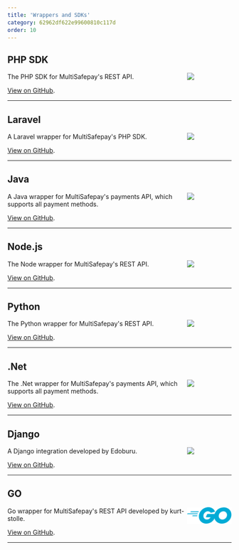 ```yaml
---
title: 'Wrappers and SDKs'
category: 62962df622e99600810c117d
order: 10
---
```


## PHP SDK
<img src="https://raw.githubusercontent.com/MultiSafepay/docs/1281f9320696f2d256d0859421ec2cfa2350e644/static/logo/Integrations/PHP.svg" width="100" align ="right"/>

The PHP SDK for MultiSafepay's REST API.

[View on GitHub](https://github.com/MultiSafepay/php-sdk).

___

## Laravel
<img src="https://raw.githubusercontent.com/MultiSafepay/docs/1281f9320696f2d256d0859421ec2cfa2350e644/static/logo/Integrations/Laravel.svg" width="100" align ="right"/>

A Laravel wrapper for MultiSafepay's PHP SDK.

[View on GitHub](https://github.com/MultiSafepay/laravel-api).

___

## Java
<img src="https://raw.githubusercontent.com/MultiSafepay/docs/1281f9320696f2d256d0859421ec2cfa2350e644/static/logo/Integrations/Java.svg" width="100" align ="right"/>

A Java wrapper for MultiSafepay's payments API, which supports all payment methods.

[View on GitHub](https://github.com/MultiSafepay/Java).

___

## Node.js
<img src="https://raw.githubusercontent.com/MultiSafepay/docs/1281f9320696f2d256d0859421ec2cfa2350e644/static/logo/Integrations/NodeJS.svg" width="100" align ="right"/>

The Node wrapper for MultiSafepay's REST API.

[View on GitHub](https://github.com/MultiSafepay/multisafepay-node-wrapper).

___

## Python
<img src="https://raw.githubusercontent.com/MultiSafepay/docs/1281f9320696f2d256d0859421ec2cfa2350e644/static/logo/Integrations/Python.svg" width="100" align ="right"/>

The Python wrapper for MultiSafepay's REST API.

[View on GitHub](https://github.com/MultiSafepay/multisafepay-python-wrapper).

___

## .Net
<img src="https://raw.githubusercontent.com/MultiSafepay/docs/1281f9320696f2d256d0859421ec2cfa2350e644/static/logo/Integrations/NET.svg" width="100" align ="right"/>

The .Net wrapper for MultiSafepay's payments API, which supports all payment methods.

[View on GitHub](https://github.com/MultiSafepay/.Net).

___

## Django
<img src="https://raw.githubusercontent.com/MultiSafepay/docs/1281f9320696f2d256d0859421ec2cfa2350e644/static/logo/Integrations/Django.svg" width="100" align ="right"/>

A Django integration developed by Edoburu.

[View on GitHub](https://github.com/edoburu/django-multisafepay).

___

## GO
<img src="https://raw.githubusercontent.com/MultiSafepay/docs/1281f9320696f2d256d0859421ec2cfa2350e644/static/logo/Integrations/Go.svg" width="100" align ="right"/>

Go wrapper for MultiSafepay's REST API developed by kurt-stolle.

[View on GitHub](https://github.com/kurt-stolle/go-multisafepay).

___